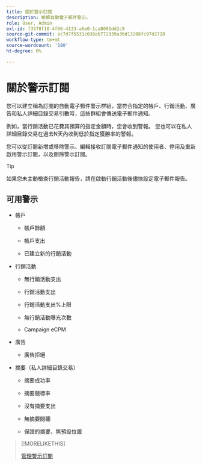 ```yaml
---
title: 關於警示訂閱
description: 瞭解自動電子郵件警示。
role: User, Admin
exl-id: f3578f10-4f66-4133-a6e0-1ca8001dd2c9
source-git-commit: ec7d7f5531c038eb772339a36d13208fc97d2728
workflow-type: tm+mt
source-wordcount: '180'
ht-degree: 0%

---
```


# 關於警示訂閱

您可以建立稱為訂閱的自動電子郵件警示群組，當符合指定的帳戶、行銷活動、廣告和私人詳細目錄交易引數時，這些群組會傳送電子郵件通知。

例如，當行銷活動已花費其預算的指定金額時，您會收到警報。 您也可以在私人詳細目錄交易在過去N天內收到低於指定獲勝率的警報。

您可以從訂閱新增或移除警示、編輯接收訂閱電子郵件通知的使用者、停用及重新啟用警示訂閱，以及刪除警示訂閱。

>[!TIP]
>
> 如果您未主動檢查行銷活動報告，請在啟動行銷活動後儘快設定電子郵件報告。

## 可用警示

* 帳戶

   * 帳戶餘額

   * 帳戶支出

   * 已建立新的行銷活動

* 行銷活動

   * 無行銷活動支出

   * 行銷活動支出

   * 行銷活動支出%上限

   * 無行銷活動曝光次數

   * Campaign eCPM

* 廣告

   * 廣告拒絕

* 摘要（私人詳細目錄交易）

   * 摘要成功率

   * 摘要競標率

   * 沒有摘要支出

   * 無摘要閱聽

   * 保證的摘要，無預設位置

>[!MORELIKETHIS]
>
>[管理警示訂閱](alerts-manage.md)
